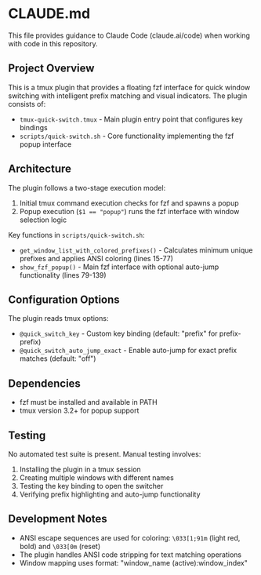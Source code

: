# CLAUDE.md

This file provides guidance to Claude Code (claude.ai/code) when working with code in this repository.

## Project Overview

This is a tmux plugin that provides a floating fzf interface for quick window switching with intelligent prefix matching and visual indicators. The plugin consists of:

- `tmux-quick-switch.tmux` - Main plugin entry point that configures key bindings
- `scripts/quick-switch.sh` - Core functionality implementing the fzf popup interface

## Architecture

The plugin follows a two-stage execution model:
1. Initial tmux command execution checks for fzf and spawns a popup
2. Popup execution (`$1 == "popup"`) runs the fzf interface with window selection logic

Key functions in `scripts/quick-switch.sh`:
- `get_window_list_with_colored_prefixes()` - Calculates minimum unique prefixes and applies ANSI coloring (lines 15-77)
- `show_fzf_popup()` - Main fzf interface with optional auto-jump functionality (lines 79-139)

## Configuration Options

The plugin reads tmux options:
- `@quick_switch_key` - Custom key binding (default: "prefix" for prefix-prefix)
- `@quick_switch_auto_jump_exact` - Enable auto-jump for exact prefix matches (default: "off")

## Dependencies

- fzf must be installed and available in PATH
- tmux version 3.2+ for popup support

## Testing

No automated test suite is present. Manual testing involves:
1. Installing the plugin in a tmux session
2. Creating multiple windows with different names
3. Testing the key binding to open the switcher
4. Verifying prefix highlighting and auto-jump functionality

## Development Notes

- ANSI escape sequences are used for coloring: `\033[1;91m` (light red, bold) and `\033[0m` (reset)
- The plugin handles ANSI code stripping for text matching operations
- Window mapping uses format: "window_name (active):window_index"